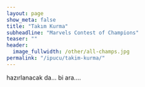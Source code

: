 ```yaml
---
layout: page
show_meta: false
title: "Takım Kurma"
subheadline: "Marvels Contest of Champions"
teaser: ""
header:
  image_fullwidth: /other/all-champs.jpg
permalink: "/ipucu/takim-kurma/"
---
```



hazırlanacak da... bi ara....
